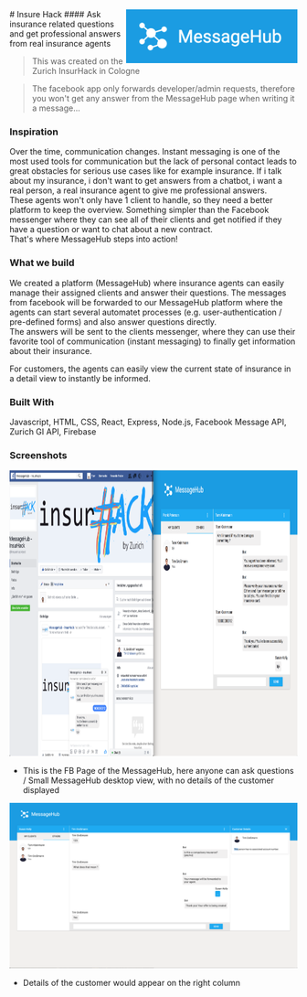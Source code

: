 
<img src="./img/logo.png" width="300" align="right"/> 
# Insure Hack
#### Ask insurance related questions and get professional answers from real insurance agents

> This was created on the Zurich InsurHack in Cologne

> The facebook app only forwards developer/admin requests, therefore you won't get any answer
> from the MessageHub page when writing it a message...

### Inspiration
Over the time, communication changes. Instant messaging is one of the most used tools for communication but the lack of personal contact leads to great obstacles for serious use cases like for example insurance.
If i talk about my insurance, i don't want to get answers from a chatbot, i want a real person, a real insurance agent to give me professional answers.  
These agents won't only have 1 client to handle, so they need a better platform to keep the overview. Something simpler than the Facebook messenger where they can see all of their clients and get notified if they have a question or want to chat about a new contract.  
That's where MessageHub steps into action!

### What we build 
We created a platform (MessageHub) where insurance agents can easily manage their assigned clients and answer their questions. The messages from facebook will be forwarded to our MessageHub platform where the agents can start several automatet processes (e.g. user-authentication / pre-defined forms) and also answer questions directly.  
The answers will be sent to the clients messenger, where they can use their favorite tool of communication (instant messaging) to finally get information about their insurance. 

For customers, the agents can easily view the current state of insurance in a detail view to instantly be informed.


### Built With
Javascript, HTML, CSS, React, Express, Node.js, Facebook Message API, Zurich GI API, Firebase

### Screenshots

<img src="./img/fb.png" width="50%" height="500"/><img src="./img/messagehub.png" width="50%" height="500"/>
- This is the FB Page of the MessageHub, here anyone can ask questions / Small MessageHub desktop view, with no details of the customer displayed  

![fbChat](./img/messagehub_details.png)
- Details of the customer would appear on the right column
